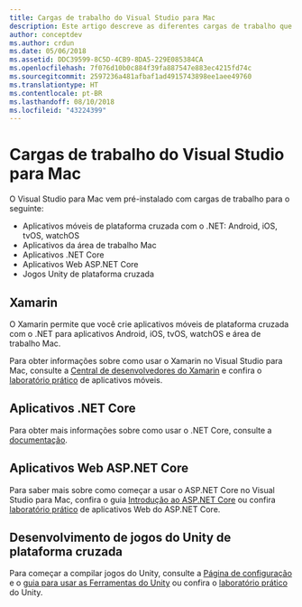 ```yaml
---
title: Cargas de trabalho do Visual Studio para Mac
description: Este artigo descreve as diferentes cargas de trabalho que podem ser usadas no Visual Studio para Mac
author: conceptdev
ms.author: crdun
ms.date: 05/06/2018
ms.assetid: DDC39599-8C5D-4CB9-8DA5-229E085384CA
ms.openlocfilehash: 7f076d10b0c884f39fa887547e883ec4215fd74c
ms.sourcegitcommit: 2597236a481afbaf1ad4915743898ee1aee49760
ms.translationtype: HT
ms.contentlocale: pt-BR
ms.lasthandoff: 08/10/2018
ms.locfileid: "43224399"
---
```

# <a name="visual-studio-for-mac-workloads"></a>Cargas de trabalho do Visual Studio para Mac

O Visual Studio para Mac vem pré-instalado com cargas de trabalho para o seguinte:

* Aplicativos móveis de plataforma cruzada com o .NET: Android, iOS, tvOS, watchOS
* Aplicativos da área de trabalho Mac
* Aplicativos .NET Core
* Aplicativos Web ASP.NET Core
* Jogos Unity de plataforma cruzada

## <a name="xamarin"></a>Xamarin

O Xamarin permite que você crie aplicativos móveis de plataforma cruzada com o .NET para aplicativos Android, iOS, tvOS, watchOS e área de trabalho Mac.

Para obter informações sobre como usar o Xamarin no Visual Studio para Mac, consulte a [Central de desenvolvedores do Xamarin](https://developer.xamarin.com/) e confira o [laboratório prático](https://github.com/Microsoft/vs4mac-labs/tree/master/Mobile/Getting-Started) de aplicativos móveis.

## <a name="net-core-applications"></a>Aplicativos .NET Core

Para obter mais informações sobre como usar o .NET Core, consulte a [documentação](https://docs.microsoft.com/dotnet/core/).

## <a name="aspnet-core-web-applications"></a>Aplicativos Web ASP.NET Core

Para saber mais sobre como começar a usar o ASP.NET Core no Visual Studio para Mac, confira o guia [Introdução ao ASP.NET Core](asp-net-core.md) ou confira [laboratório prático](https://github.com/Microsoft/vs4mac-labs/tree/master/Web/Getting-Started) de aplicativos Web do ASP.NET Core.

## <a name="cross-platform-unity-game-development"></a>Desenvolvimento de jogos do Unity de plataforma cruzada

Para começar a compilar jogos do Unity, consulte a [Página de configuração](setup-vsmac-tools-unity.md) e o [guia para usar as Ferramentas do Unity](using-vsmac-tools-unity.md) ou confira o [laboratório prático](https://github.com/Microsoft/vs4mac-labs/tree/master/Unity/Getting-Started) do Unity.
